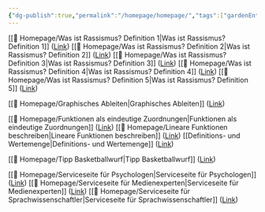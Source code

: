 ```yaml
---
{"dg-publish":true,"permalink":"/homepage/homepage/","tags":["gardenEntry"]}
---
```


[[🛜 Homepage/Was ist Rassismus? Definition 1\|Was ist Rassismus? Definition 1]] ([Link](https://unterricht-mit-haj.netlify.app/homepage/was-ist-rassismus-definition-1/))
[[🛜 Homepage/Was ist Rassismus? Definition 2\|Was ist Rassismus? Definition 2]] ([Link](https://unterricht-mit-haj.netlify.app/homepage/was-ist-rassismus-definition-2/))
[[🛜 Homepage/Was ist Rassismus? Definition 3\|Was ist Rassismus? Definition 3]] ([Link](https://unterricht-mit-haj.netlify.app/homepage/was-ist-rassismus-definition-3/))
[[🛜 Homepage/Was ist Rassismus? Definition 4\|Was ist Rassismus? Definition 4]] ([Link](https://unterricht-mit-haj.netlify.app/homepage/was-ist-rassismus-definition-4/))
[[🛜 Homepage/Was ist Rassismus? Definition 5\|Was ist Rassismus? Definition 5]] ([Link](https://unterricht-mit-haj.netlify.app/homepage/was-ist-rassismus-definition-5/))

[[🛜 Homepage/Graphisches Ableiten\|Graphisches Ableiten]] ([Link](https://unterricht-mit-haj.netlify.app/homepage/graphisches-ableiten/))

[[🛜 Homepage/Funktionen als eindeutige Zuordnungen\|Funktionen als eindeutige Zuordnungen]] ([Link](https://unterricht-mit-haj.netlify.app/homepage/funktionen-als-eindeutige-zuordnungen))
[[🛜 Homepage/Lineare Funktionen beschreiben\|Lineare Funktionen beschreiben]] ([Link](https://unterricht-mit-haj.netlify.app/homepage/lineare-funktionen-beschreiben))
[[Definitions- und Wertemenge\|Definitions- und Wertemenge]] ([Link](https://unterricht-mit-haj.netlify.app/homepage/definitions-und-wertemenge/))

[[🛜 Homepage/Tipp Basketballwurf\|Tipp Basketballwurf]] ([Link](https://unterricht-mit-haj.netlify.app/tipp-basketballwurf/))

[[🛜 Homepage/Serviceseite für Psychologen\|Serviceseite für Psychologen]] ([Link](https://unterricht-mit-haj.netlify.app/homepage/serviceseite-fuer-psychologen/))
[[🛜 Homepage/Serviceseite für Medienexperten\|Serviceseite für Medienexperten]] ([Link](https://unterricht-mit-haj.netlify.app/homepage/serviceseite-fuer-medienexperten/))
[[🛜 Homepage/Serviceseite für Sprachwissenschaftler\|Serviceseite für Sprachwissenschaftler]] ([Link](https://unterricht-mit-haj.netlify.app/homepage/serviceseite-fuer-sprachwissenschaftler/))
